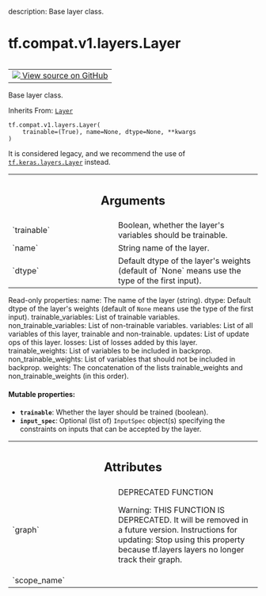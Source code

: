 description: Base layer class.

<div itemscope itemtype="http://developers.google.com/ReferenceObject">
<meta itemprop="name" content="tf.compat.v1.layers.Layer" />
<meta itemprop="path" content="Stable" />
<meta itemprop="property" content="__init__"/>
<meta itemprop="property" content="__new__"/>
</div>

# tf.compat.v1.layers.Layer

<!-- Insert buttons and diff -->

<table class="tfo-notebook-buttons tfo-api nocontent" align="left">
<td>
  <a target="_blank" href="https://github.com/tensorflow/tensorflow/blob/r2.3/tensorflow/python/keras/legacy_tf_layers/base.py#L157-L578">
    <img src="https://www.tensorflow.org/images/GitHub-Mark-32px.png" />
    View source on GitHub
  </a>
</td>
</table>



Base layer class.

Inherits From: [`Layer`](../../../../tf/keras/layers/Layer.md)

<pre class="devsite-click-to-copy prettyprint lang-py tfo-signature-link">
<code>tf.compat.v1.layers.Layer(
    trainable=(True), name=None, dtype=None, **kwargs
)
</code></pre>



<!-- Placeholder for "Used in" -->

It is considered legacy, and we recommend the use of <a href="../../../../tf/keras/layers/Layer.md"><code>tf.keras.layers.Layer</code></a>
instead.

<!-- Tabular view -->
 <table class="responsive fixed orange">
<colgroup><col width="214px"><col></colgroup>
<tr><th colspan="2"><h2 class="add-link">Arguments</h2></th></tr>

<tr>
<td>
`trainable`
</td>
<td>
Boolean, whether the layer's variables should be trainable.
</td>
</tr><tr>
<td>
`name`
</td>
<td>
String name of the layer.
</td>
</tr><tr>
<td>
`dtype`
</td>
<td>
Default dtype of the layer's weights (default of `None` means use the
type of the first input).
</td>
</tr>
</table>


Read-only properties:
  name: The name of the layer (string).
  dtype: Default dtype of the layer's weights (default of `None` means use the
    type of the first input).
  trainable_variables: List of trainable variables.
  non_trainable_variables: List of non-trainable variables.
  variables: List of all variables of this layer, trainable and
    non-trainable.
  updates: List of update ops of this layer.
  losses: List of losses added by this layer.
  trainable_weights: List of variables to be included in backprop.
  non_trainable_weights: List of variables that should not be
    included in backprop.
  weights: The concatenation of the lists trainable_weights and
    non_trainable_weights (in this order).

#### Mutable properties:


* <b>`trainable`</b>: Whether the layer should be trained (boolean).
* <b>`input_spec`</b>: Optional (list of) `InputSpec` object(s) specifying the
  constraints on inputs that can be accepted by the layer.




<!-- Tabular view -->
 <table class="responsive fixed orange">
<colgroup><col width="214px"><col></colgroup>
<tr><th colspan="2"><h2 class="add-link">Attributes</h2></th></tr>

<tr>
<td>
`graph`
</td>
<td>
DEPRECATED FUNCTION

Warning: THIS FUNCTION IS DEPRECATED. It will be removed in a future version.
Instructions for updating:
Stop using this property because tf.layers layers no longer track their graph.
</td>
</tr><tr>
<td>
`scope_name`
</td>
<td>

</td>
</tr>
</table>



